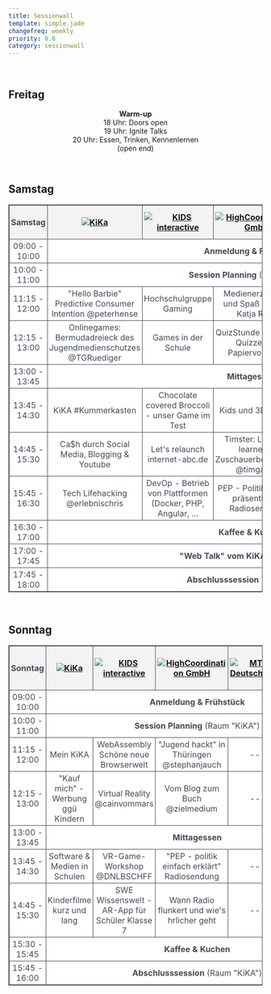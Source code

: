 ```yaml
---
title: Sessionwall
template: simple.jade
changefreq: weekly
priority: 0.8
category: sessionwall
---
```


<!-- CSS Code -->
<style type="text/css" scoped>
table.SessionTable {
width:100%;
background-color:#FFFFFF;
border-collapse:collapse;
border-width:1px;
border-color:#434A54;
border-style:solid;
color:#434A54;
text-align: center;
}

table.SessionTable td, table.SessionTable th {
border-width:1px;
border-color:#434A54;
border-style:solid;
padding:3px;
}

table.SessionTable thead {
background-color:#F3F3F3;
}
</style>


<!-- Freitag -->
<p></br>
<h2>Freitag</h2>
<p style="text-align: center;">
<strong>Warm-up</strong><br />
18 Uhr: Doors open<br />
19 Uhr: Ignite Talks<br />
20 Uhr: Essen, Trinken, Kennenlernen<br />
(open end)</p>

<!-- SAMSTAG -->
<p></br>
<h2 id="samstag">Samstag</h2>
</p>
<table class="SessionTable">
<thead>
	<tr>
		<th>
			Samstag
		</th>
		<th>
			<a href="http://www.kika.de" title="KiKA" target="_blank" class="sponsor__link">
				<img src="/sponsoring/kika/kika.png" alt="KiKa" class="sponsor__logo">
			</a>
		</th>
		<th>
			<a href="http://www.kids-interactive.de/" title="KIDS interactive" target="_blank" class="sponsor__link">
				<img src="/sponsoring/kidsinteractive/kidsinteractive.png" alt="KIDS interactive" class="sponsor__logo">
			</a>
		</th>
		<th>
			<a href="http://www.highcoordination.de" title="High Coordination" target="_blank" class="sponsor__link">
				<img src="/sponsoring/x_highcoordination/x_highcoordination.png" alt="HighCoordination GmbH" class="sponsor__logo">
			</a>
		</th>
		<th>
			<a href="http://www.mth-deutschland.de" title="MTH" target="_blank" class="sponsor__link">
				<img src="/sponsoring/x_mth/mth.png" alt="MTH Deutschland" class="sponsor__logo">
			</a>
		</th>
		<th>
			<a href="http://offensichtlich.berlin" title="Optiker Berlin | Offensichtlich - Ihr Augenoptiker" target="_blank" class="sponsor__link">
				<img src="/sponsoring/offensichtlich/offensichtlich.png" alt="Optiker Berlin | Offensichtlich - Ihr Augenoptiker" class="sponsor__logo">
			</a>
		</th>
	</tr>
</thead>

<tbody>
	<tr>
		<td>09:00 - 10:00</td>
		<td colspan="5"><strong>Anmeldung & Frühstück</strong></td>
	</tr>
	<tr>
		<td>10:00 - 11:00</td>
		<td colspan="5"><strong>Session Planning</strong> (Raum "KiKA")</td>
	</tr>
		<tr>
		<td>11:15 - 12:00</td>
		<td>"Hello Barbie" Predictive Consumer Intention @peterhense</td>
		<td>Hochschulgruppe Gaming</td>
		<td>Medienerziehung und Spaß dabei - Katja Reim</td>
		<td>Musik für Kinder</td>
		<td>Beschwerdemarketing</td>
	</tr>
	<tr>
		<td>12:15 - 13:00</td>
		<td>Onlinegames: Bermudadreieck des Jugendmedienschutzes @TGRuediger</td>
		<td>Games in der Schule</td>
		<td>QuizStunde - Digitale Quizze aus Papiervorlagen</td>
		<td>Springschool Thüringen 2017</td>
		<td>Bücher für alle! Taktile Bilderbuchillustration für ein inklusives Medium</td>
	</tr>
	<tr>
		<td>13:00 - 13:45</td>
		<td colspan="5"><strong>Mittagessen</strong></td>
	</tr>
		<tr>
		<td>13:45 - 14:30</td>
		<td>KiKA #Kummerkasten</td>
		<td>Chocolate covered Broccoli - unser Game im Test</td>
		<td>Kids und 3D-Druck</td>
		<td>Netflix & Co. - welche SErien haben Swag?</td>
		<td>IT von Gehörlosen, IT für Gehörlose</td>
	</tr>
	<tr>
		<td>14:45 - 15:30</td>
		<td>Ca$h durch Social Media, Blogging & Youtube</td>
		<td>Let's relaunch internet-abc.de</td>
		<td>Timster: Lessons learned & Zuschauerbeteiligung @timgailus</td>
		<td>Webentwicklung Roundtable</td>
		<td>Junge Leute für's Medien machen begeistern @nellyonherway</td>
	</tr>
	<tr>
		<td>15:45 - 16:30</td>
		<td>Tech Lifehacking @erlebnischris</td>
		<td>DevOp - Betrieb von Plattformen (Docker, PHP, Angular, ...</td>
		<td>PEP - Politik einfach präsentiert - Radiosendung</td>
		<td>Tipss für Sport, Aris</td>
		<td>Medienjunkies erziehen Pubertiere</td>
	</tr>
	<tr>
		<td>16:30 - 17:00</td>
		<td colspan="5"><strong>Kaffee & Kuchen</strong></td>
	</tr>
	<tr>
		<td>17:00 - 17:45</td>
		<td colspan="5"><strong>"Web Talk" vom KiKA</strong> (Raum "KiKA")</td>
	</tr>
	<tr>
		<td>17:45 - 18:00</td>
		<td colspan="5"><strong>Abschlusssession</strong> (Raum "KiKA")</td>
	</tr>
</tbody>
</table>

<!-- Sonntag -->
<p></br>
<h2 id="sonntag">Sonntag</h2>
</p>
<table class="SessionTable">
<thead>
	<tr>
		<th>
			Sonntag
		</th>
		<th>
			<a href="http://www.kika.de" title="KiKA" target="_blank" class="sponsor__link">
				<img src="/sponsoring/kika/kika.png" alt="KiKa" class="sponsor__logo">
			</a>
		</th>
		<th>
			<a href="http://www.kids-interactive.de" title="KIDS interactive" target="_blank" class="sponsor__link">
				<img src="/sponsoring/kidsinteractive/kidsinteractive.png" alt="KIDS interactive" class="sponsor__logo">
			</a>
		</th>
		<th>
			<a href="http://www.highcoordination.de" title="High Coordination" target="_blank" class="sponsor__link">
				<img src="/sponsoring/x_highcoordination/x_highcoordination.png" alt="HighCoordination GmbH" class="sponsor__logo">
			</a>
		</th>
		<th>
			<a href="http://www.mth-deutschland.de" title="MTH" target="_blank" class="sponsor__link">
				<img src="/sponsoring/x_mth/mth.png" alt="MTH Deutschland" class="sponsor__logo">
			</a>
		</th>
		<th>
			<a href="http://offensichtlich.berlin" title="Optiker Berlin | Offensichtlich - Ihr Augenoptiker" target="_blank" class="sponsor__link">
				<img src="/sponsoring/offensichtlich/offensichtlich.png" alt="Optiker Berlin | Offensichtlich - Ihr Augenoptiker" class="sponsor__logo">
			</a>
		</th>
	</tr>
</thead>

<tbody>
	<tr>
		<td>09:00 - 10:00</td>
		<td colspan="5"><strong>Anmeldung & Frühstück</strong></td>
	</tr>
	<tr>
		<td>10:00 - 11:00</td>
		<td colspan="5"><strong>Session Planning</strong> (Raum "KiKA")</td>
	</tr>
		<tr>
		<td>11:15 - 12:00</td>
		<td>Mein KiKA</td>
		<td>WebAssembly Schöne neue Browserwelt</td>
		<td>"Jugend hackt" in Thüringen @stephanjauch</td>
		<td>--</td>
		<td>Online gehen um abzuschalten</td>
	</tr>
	<tr>
		<td>12:15 - 13:00</td>
		<td>"Kauf mich" - Werbung ggü Kindern</td>
		<td>Virtual Reality @cainvommars</td>
		<td>Vom Blog zum Buch @zielmedium</td>
		<td>--</td>
		<td>Museum der Zukunft @fuchsontherun</td>
	</tr>
	<tr>
		<td>13:00 - 13:45</td>
		<td colspan="5"><strong>Mittagessen</strong></td>
	</tr>
		<tr>
		<td>13:45 - 14:30</td>
		<td>Software & Medien in Schulen</td>
		<td>VR-Game-Workshop @DNLBSCHFF</td>
		<td>"PEP - politik einfach erklärt" Radiosendung</td>
		<td>--</td>
		<td>Finde deine Mitte @paula</td>
	</tr>
	<tr>
		<td>14:45 - 15:30</td>
		<td>Kinderfilme kurz und lang</td>
		<td>SWE Wissenswelt - AR-App für Schüler Klasse 7</td>
		<td>Wann Radio flunkert und wie's hrlicher geht</td>
		<td>--</td>
		<td>How to #bcef - Feedback Session</td>
	</tr>
	<tr>
		<td>15:30 - 15:45</td>
		<td colspan="5"><strong>Kaffee & Kuchen</strong></td>
	</tr>
	<tr>
		<td>15:45 - 16:00</td>
		<td colspan="5"><strong>Abschlusssession</strong> (Raum "KiKA")</td>
	</tr>
</tbody>
</table>